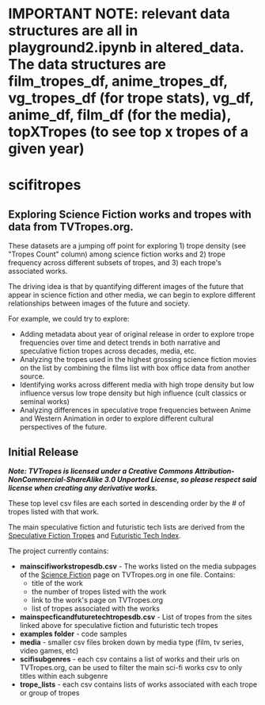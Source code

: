 # IMPORTANT NOTE: relevant data structures are all in playground2.ipynb in altered_data. The data structures are film_tropes_df, anime_tropes_df, vg_tropes_df (for trope stats), vg_df, anime_df, film_df (for the media), topXTropes (to see top x tropes of a given year)

# scifitropes

## Exploring Science Fiction works and tropes with data from TVTropes.org.

These datasets are a jumping off point for exploring 1) trope density (see "Tropes Count" column) among science fiction works and 2) trope frequency across different subsets of tropes, and 3) each trope's associated works.

The driving idea is that by quantifying different images of the future that appear in science fiction and other media, we can begin to explore different relationships between images of the future and society.

For example, we could try to explore:

- Adding metadata about year of original release in order to explore trope frequencies over time and detect trends in both narrative and speculative fiction tropes across decades, media, etc.
- Analyzing the tropes used in the highest grossing science fiction movies on the list by combining the films list with box office data from another source.
- Identifying works across different media with high trope density but low influence versus low trope density but high influence (cult classics or seminal works)
- Analyzing differences in speculative trope frequencies between Anime and Western Animation in order to explore different cultural perspectives of the future.

## Initial Release

**_Note: TVTropes is licensed under a Creative Commons Attribution-NonCommercial-ShareAlike 3.0 Unported License, so please respect said license when creating any derivative works._**

These top level csv files are each sorted in descending order by the # of tropes listed with that work.

The main speculative fiction and futuristic tech lists are derived from the [Speculative Fiction Tropes](https://tvtropes.org/pmwiki/pmwiki.php/Main/SpeculativeFictionTropes) and [Futuristic Tech Index](https://tvtropes.org/pmwiki/pmwiki.php/Main/FuturisticTechIndex).

The project currently contains:

- **mainscifiworkstropesdb.csv** - The works listed on the media subpages of the [Science Fiction](https://tvtropes.org/pmwiki/pmwiki.php/Main/ScienceFiction) page on TVTropes.org in one file. Contains:
  - title of the work
  - the number of tropes listed with the work
  - link to the work's page on TVTropes.org
  - list of tropes associated with the works
- **mainspecficandfuturetechtropesdb.csv** - List of tropes from the sites linked above for speculative fiction and futuristic tech tropes
- **examples folder** - code samples
- **media** - smaller csv files broken down by media type (film, tv series, video games, etc)
- **scifisubgenres** - each csv contains a list of works and their urls on TVTropes.org, can be used to filter the main sci-fi works csv to only titles within each subgenre
- **trope_lists** - each csv contains lists of works associated with each trope or group of tropes
